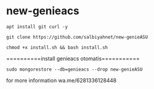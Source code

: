 # new-genieacs
```
apt install git curl -y
```
```
git clone https://github.com/salbiyahnet/new-genieASU
```
```
chmod +x install.sh && bash install.sh
```
==========install genieacs otomatis===========
```
sudo mongorestore --db=genieacs --drop new-genieASU
```
for more information wa.me/6281336128448 

